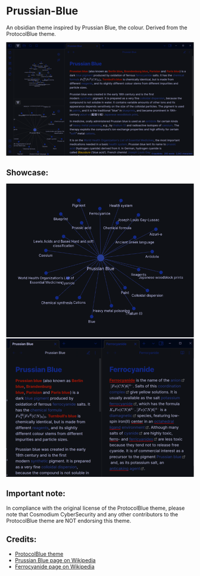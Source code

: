 # Prussian-Blue
An obsidian theme inspired by Prussian Blue, the colour. Derived from the ProtocolBlue theme.

![Prussian Blue cover image](assets/image1.png)

## Showcase:

![image2](assets/image2.png)
![image3](assets/image3.png)

## Important note:
In compliance with the original license of the ProtocolBlue theme, please note that Cosmodium CyberSecurity and any other contributors to the ProtocolBlue theme are NOT endorsing this theme.

## Credits:
- [ProtocolBlue theme](https://github.com/PrettyBoyCosmo/ProtocolBlue)
- [Prussian Blue page on Wikipedia](https://en.wikipedia.org/wiki/Prussian_blue)
- [Ferrocyanide page on Wikipedia](https://en.wikipedia.org/wiki/Ferrocyanide)
